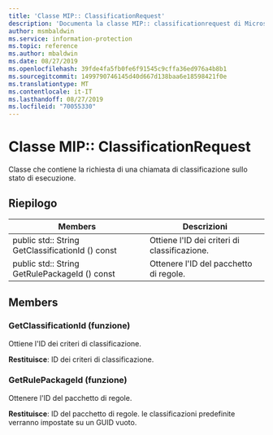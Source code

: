 ```yaml
---
title: 'Classe MIP:: ClassificationRequest'
description: 'Documenta la classe MIP:: classificationrequest di Microsoft Information Protection (MIP) SDK.'
author: msmbaldwin
ms.service: information-protection
ms.topic: reference
ms.author: mbaldwin
ms.date: 08/27/2019
ms.openlocfilehash: 39fde4fa5fb0fe6f91545c9cffa36ed976a4b8b1
ms.sourcegitcommit: 1499790746145d40d667d138baa6e18598421f0e
ms.translationtype: MT
ms.contentlocale: it-IT
ms.lasthandoff: 08/27/2019
ms.locfileid: "70055330"
---
```

# <a name="class-mipclassificationrequest"></a>Classe MIP:: ClassificationRequest 
Classe che contiene la richiesta di una chiamata di classificazione sullo stato di esecuzione.
  
## <a name="summary"></a>Riepilogo
 Members                        | Descrizioni                                
--------------------------------|---------------------------------------------
public std:: String GetClassificationId () const  |  Ottiene l'ID dei criteri di classificazione.
public std:: String GetRulePackageId () const  |  Ottenere l'ID del pacchetto di regole.
  
## <a name="members"></a>Members
  
### <a name="getclassificationid-function"></a>GetClassificationId (funzione)
Ottiene l'ID dei criteri di classificazione.

  
**Restituisce**: ID dei criteri di classificazione.
  
### <a name="getrulepackageid-function"></a>GetRulePackageId (funzione)
Ottenere l'ID del pacchetto di regole.

  
**Restituisce**: ID del pacchetto di regole. le classificazioni predefinite verranno impostate su un GUID vuoto.